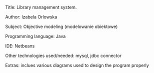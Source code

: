 Title: Library management system.

Author: Izabela Orlowska

Subject: Objective modeling (modelowanie obiektowe)

Programming language: Java

IDE: Netbeans

Other technologies used/needed: mysql, jdbc connector

Extras: inclues various diagrams used to design the program properly